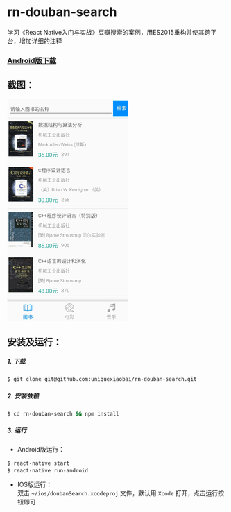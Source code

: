 # rn-douban-search

学习《React Native入门与实战》豆瓣搜索的案例，用ES2015重构并使其跨平台，增加详细的注释

### [Android版下载](http://workhard.top/dousou.apk)

## 截图：
![](./screenshot/douban2.gif)

## 安装及运行：
##### 1. 下载
```bash
$ git clone git@github.com:uniquexiaobai/rn-douban-search.git
```
##### 2. 安装依赖
```bash
$ cd rn-douban-search && npm install
```
##### 3. 运行
- Android版运行：
```bash
$ react-native start
$ react-native run-android
```
- IOS版运行：<br/>
双击 `~/ios/doubanSearch.xcodeproj` 文件，默认用 `Xcode` 打开，点击运行按钮即可
